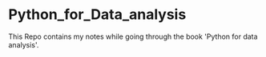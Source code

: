 # Python_for_Data_analysis

This Repo contains my notes while going through the book 'Python for data analysis'.